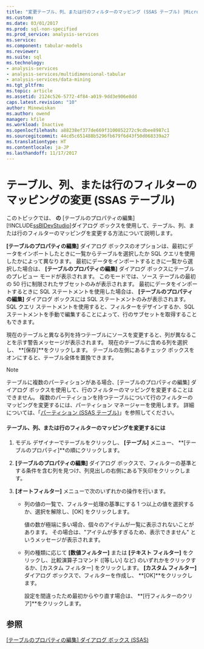 ```yaml
---
title: "変更テーブル、列、または行のフィルターのマッピング (SSAS テーブル) |Microsoft ドキュメント"
ms.custom: 
ms.date: 03/01/2017
ms.prod: sql-non-specified
ms.prod_service: analysis-services
ms.service: 
ms.component: tabular-models
ms.reviewer: 
ms.suite: sql
ms.technology:
- analysis-services
- analysis-services/multidimensional-tabular
- analysis-services/data-mining
ms.tgt_pltfrm: 
ms.topic: article
ms.assetid: 2124c526-5772-4f84-a019-9dd3e906e8dd
caps.latest.revision: "10"
author: Minewiskan
ms.author: owend
manager: kfile
ms.workload: Inactive
ms.openlocfilehash: a88238ef377de669f3100852272c9cdbee8987c1
ms.sourcegitcommit: 44cd5c651488b5296fb679f6d43f50d068339a27
ms.translationtype: HT
ms.contentlocale: ja-JP
ms.lasthandoff: 11/17/2017
---
```

# <a name="change-table-column-or-row-filter-mappings-ssas-tabular"></a>テーブル、列、または行のフィルターのマッピングの変更 (SSAS テーブル)
  このトピックでは、 **の** [テーブルのプロパティの編集] [!INCLUDE[ssBIDevStudio](../../includes/ssbidevstudio-md.md)]ダイアログ ボックスを使用して、テーブル、列、または行のフィルターのマッピングを変更する方法について説明します。  
  
 **[テーブルのプロパティの編集]** ダイアログ ボックスのオプションは、最初にデータをインポートしたときに一覧からテーブルを選択したか SQL クエリを使用したかによって異なります。 最初にデータをインポートするときに一覧から選択した場合は、 **[テーブルのプロパティの編集]** ダイアログ ボックスにテーブルのプレビュー モードが表示されます。 このモードでは、ソース テーブルの最初の 50 行に制限されたサブセットのみが表示されます。 最初にデータをインポートするときに SQL ステートメントを使用した場合は、 **[テーブルのプロパティの編集]** ダイアログ ボックスには SQL ステートメントのみが表示されます。 SQL クエリ ステートメントを使用すると、フィルターをデザインするか、SQL ステートメントを手動で編集することによって、行のサブセットを取得することもできます。  
  
 現在のテーブルと異なる列を持つテーブルにソースを変更すると、列が異なることを示す警告メッセージが表示されます。 現在のテーブルに含める列を選択し、 **[保存]**をクリックします。 テーブルの左側にあるチェック ボックスをオンにすると、テーブル全体を置換できます。  
  
> [!NOTE]  
>  テーブルに複数のパーティションがある場合、[テーブルのプロパティの編集] ダイアログ ボックスを使用して、行のフィルターのマッピングを変更することはできません。 複数のパーティションを持つテーブルについて行のフィルターのマッピングを変更するには、パーティション マネージャーを使用します。 詳細については、「[パーティション (SSAS テーブル)](../../analysis-services/tabular-models/partitions-ssas-tabular.md)」を参照してください。  
  
#### <a name="to-change-table-column-or-row-filter-mappings"></a>テーブル、列、または行のフィルターのマッピングを変更するには  
  
1.  モデル デザイナーでテーブルをクリックし、 **[テーブル]** メニュー、 **[テーブルのプロパティ]**の順にクリックします。  
  
2.  **[テーブルのプロパティの編集]** ダイアログ ボックスで、フィルターの基準とする条件を含む列を見つけ、列見出しの右側にある下矢印をクリックします。  
  
3.  **[オートフィルター]** メニューで次のいずれかの操作を行います。  
  
    -   列の値の一覧で、フィルター処理の基準にする 1 つ以上の値を選択するか、選択を解除し、[OK] をクリックします。  
  
         値の数が極端に多い場合、個々のアイテムが一覧に表示されないことがあります。 その場合は、"アイテムが多すぎるため、表示できません" というメッセージが表示されます。  
  
    -   列の種類に応じて **[数値フィルター]** または **[テキスト フィルター]** をクリックし、比較演算子コマンド ([等しい] など) のいずれかをクリックするか、[カスタム フィルター] をクリックします。 **[カスタム フィルター]** ダイアログ ボックスで、フィルターを作成し、 **[OK]**をクリックします。  
  
         設定を間違ったため最初からやり直す場合は、 **[行フィルターのクリア]**をクリックします。  
  
## <a name="see-also"></a>参照  
 [[テーブルのプロパティの編集] ダイアログ ボックス (SSAS)](http://msdn.microsoft.com/library/8d913e83-7246-44cc-8fc7-31729023c0d8)  
  
  
